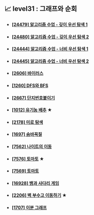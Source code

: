 ## 📈 level31 : 그래프와 순회
- #### [[24479] 알고리즘 수업 - 깊이 우선 탐색 1](https://www.acmicpc.net/problem/24479)
- #### [[24480] 알고리즘 수업 - 깊이 우선 탐색 2](https://www.acmicpc.net/problem/24480)
- #### [[24444] 알고리즘 수업 - 너비 우선 탐색 1](https://www.acmicpc.net/problem/24444)
- #### [[24445] 알고리즘 수업 - 너비 우선 탐색 2](https://www.acmicpc.net/problem/24445)
- #### [[2606] 바이러스](https://www.acmicpc.net/problem/2606)
- #### [[1260] DFS와 BFS](https://www.acmicpc.net/problem/1260)
- #### [[2667] 단지번호붙이기](https://www.acmicpc.net/problem/2667)
- #### [[1012] 유기농 배추](https://www.acmicpc.net/problem/1012) ★
- #### [[2178] 미로 탐색](https://www.acmicpc.net/problem/2178)
- #### [[1697] 숨바꼭질](https://www.acmicpc.net/problem/1697)
- #### [[7562] 나이트의 이동](https://www.acmicpc.net/problem/7562)
- #### [[7576] 토마토](https://www.acmicpc.net/problem/7576) ★
- #### [[7569] 토마토](https://www.acmicpc.net/problem/7569)
- #### [[16928] 뱀과 사다리 게임](https://www.acmicpc.net/problem/16928)
- #### [[2206] 벽 부수고 이동하기](https://www.acmicpc.net/problem/2206) ★
- #### [[1707] 이분 그래프](https://www.acmicpc.net/problem/1707)